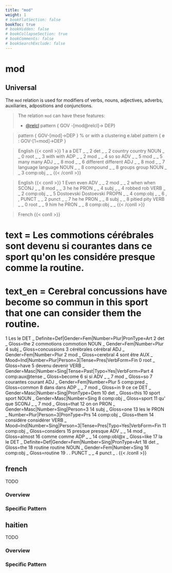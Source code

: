 ```yaml
---
title: "mod"
weight: 1
# bookFlatSection: false
bookToc: true
# bookHidden: false
# bookCollapseSection: true
# bookComments: false
# bookSearchExclude: false
---
```


# mod 

## Universal 


The `mod` relation is used for modifiers of verbs, nouns, adjectives, adverbs, auxiliaries, adpositions and conjunctions.


> The relation `mod` can have these features:
> * [@relcl](../../Deep/relcl.md)
> pattern { GOV -[mod@relcl]-> DEP}


> pattern { GOV-[mod]->DEP }
> % or with a clustering e.label 
> pattern { e : GOV-[1=mod]->DEP }
  
> English
{{< conll >}}
1	a	a	DET	_	_	2	det	_	_
2	country	country	NOUN	_	_	0	root	_	_
3	with	with	ADP	_	_	2	mod	_	_
4	so	so	ADV	_	_	5	mod	_	_
5	many	many	ADJ	_	_	8	mod	_	_
6	different	different	ADJ	_	_	8	mod	_	_
7	language	language	NOUN	_	_	8	compound	_	_
8	groups	group	NOUN	_	_	3	comp:obj	_	_
{{< /conll >}}

  
> English
{{< conll >}}
1	Even	even	ADV	_	_	2	mod	_	_
2	when	when	SCONJ	_	_	8	mod	_	_
3	he	he	PRON	_	_	4	subj	_	_
4	robbed	rob	VERB	_	_	2	comp:obj	_	_
5	Dostoevski	Dostoevski	PROPN	_	_	4	comp:obj	_	_
6	,	,	PUNCT	_	_	2	punct	_	_
7	he	he	PRON	_	_	8	subj	_	_
8	pitied	pity	VERB	_	_	0	root	_	_
9	him	he	PRON	_	_	8	comp:obj	_	_
{{< /conll >}}

> French
{{< conll >}}
# text = Les commotions cérébrales sont devenu si courantes dans ce sport qu'on les considére presque comme la routine. 
# text_en = Cerebral concussions have become so commun in this sport that one can consider them the routine.
1	Les	le	DET	_	Definite=Def|Gender=Fem|Number=Plur|PronType=Art	2	det	_	Gloss=the
2	commotions	commotion	NOUN	_	Gender=Fem|Number=Plur	4	subj	_	Gloss=concussions
3	cérébrales	cérébral	ADJ	_	Gender=Fem|Number=Plur	2	mod	_	Gloss=cerebral
4	sont	être	AUX	_	Mood=Ind|Number=Plur|Person=3|Tense=Pres|VerbForm=Fin	0	root	_	Gloss=have
5	devenu	devenir	VERB	_	Gender=Masc|Number=Sing|Tense=Past|Typo=Yes|VerbForm=Part	4	comp:aux@tense	_ Gloss=become
6	si	si	ADV	_	_	7	mod	_	Gloss=so
7	courantes	courant	ADJ	_	Gender=Fem|Number=Plur	5	comp:pred	_	Gloss=common
8	dans	dans	ADP	_	_	7	mod	_	Gloss=in
9	ce	ce	DET	_	Gender=Masc|Number=Sing|PronType=Dem	10	det	_	Gloss=this
10	sport	sport	NOUN	_	Gender=Masc|Number=Sing	8	comp:obj	_	Gloss=sport
11	qu'	que	SCONJ	_	_	7	mod	_	Gloss=that
12	on	on	PRON	_	Gender=Masc|Number=Sing|Person=3	14	subj	_	Gloss=one
13	les	le	PRON	_	Number=Plur|Person=3|PronType=Prs	14	comp:obj	_	Gloss=them
14	considére	considérer	VERB	_	Mood=Ind|Number=Sing|Person=3|Tense=Pres|Typo=Yes|VerbForm=Fin	11	comp:obj	_	Gloss=considers
15	presque	presque	ADV	_	_	14	mod	_	Gloss=almost
16	comme	comme	ADP	_	_	14	comp:obl@x	_	Gloss=like
17	la	le	DET	_	Definite=Def|Gender=Fem|Number=Sing|PronType=Art	18	det	_	Gloss=the
18	routine	routine	NOUN	_	Gender=Fem|Number=Sing	16	comp:obj	_	Gloss=routine
19	.	.	PUNCT	_	_	4	punct	_	.
{{< /conll >}}



## french

TODO
### Overview

### Specific Pattern




## haitien

TODO
### Overview

### Specific Pattern


